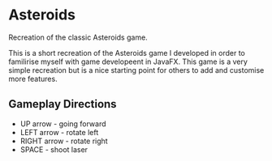 # Asteroids
Recreation of the classic Asteroids game.

This is a short recreation of the Asteroids game I developed in order to familirise myself with game developeent in JavaFX. This game is a very simple recreation but is a nice starting point for others to add and customise more features.

## Gameplay Directions
* UP arrow - going forward
* LEFT arrow - rotate left
* RIGHT arrow - rotate right
* SPACE - shoot laser
